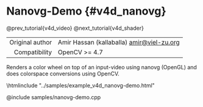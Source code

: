 # Nanovg-Demo {#v4d_nanovg}

@prev_tutorial{v4d_video}
@next_tutorial{v4d_shader}

|    |    |
| -: | :- |
| Original author | Amir Hassan (kallaballa) <amir@viel-zu.org> |
| Compatibility | OpenCV >= 4.7 |

Renders a color wheel on top of an input-video using nanovg (OpenGL) and does colorspace conversions using OpenCV.

\htmlinclude "../samples/example_v4d_nanovg-demo.html"

@include samples/nanovg-demo.cpp
